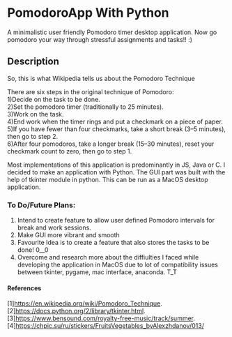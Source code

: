# PomodoroApp With Python
A minimalistic user friendly Pomodoro timer desktop application. 
Now go pomodoro your way through stressful assignments and tasks!! :)

## Description
So, this is what Wikipedia tells us about the Pomodoro Technique

There are six steps in the original technique of Pomodoro:  
1)Decide on the task to be done.  
2)Set the pomodoro timer (traditionally to 25 minutes).  
3)Work on the task.  
4)End work when the timer rings and put a checkmark on a piece of paper.  
5)If you have fewer than four checkmarks, take a short break (3–5 minutes), then go to step 2.  
6)After four pomodoros, take a longer break (15–30 minutes), reset your checkmark count to zero, then go to step 1.  

Most implementations of this application is predominantly in JS, Java or C. I decided to make an application with Python.
The GUI part was built with the help of tkinter module in python. This can be run as a MacOS desktop application.


### To Do/Future Plans:  
1) Intend to create feature to allow user defined Pomodoro intervals for break and work sessions.  
2) Make GUI more vibrant and smooth
3) Favourite Idea is to create a feature that also stores the tasks to be done! 0__0
4) Overcome and research more about the diffiulties I faced while developing the application in MacOS due to lot of compatibility issues between tkinter, pygame, mac interface, anaconda. T_T   




#### References 
[1]https://en.wikipedia.org/wiki/Pomodoro_Technique.   
[2]https://docs.python.org/2/library/tkinter.html.   
[3]https://www.bensound.com/royalty-free-music/track/summer.   
[4]https://chpic.su/ru/stickers/FruitsVegetables_byAlexzhdanov/013/

